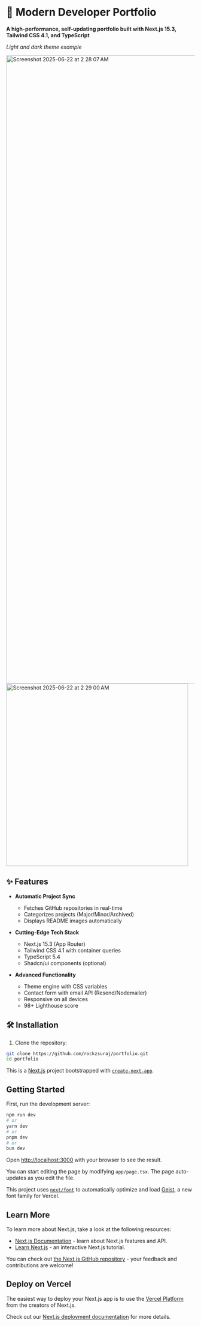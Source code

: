 # 🚀 Modern Developer Portfolio

**A high-performance, self-updating portfolio built with Next.js 15.3, Tailwind CSS 4.1, and TypeScript**  

*Light and dark theme example*

<img width="1674" alt="Screenshot 2025-06-22 at 2 28 07 AM" src="https://github.com/user-attachments/assets/a5d38419-5120-4207-a7b9-fed571c94e23" />
<img width="486" alt="Screenshot 2025-06-22 at 2 29 00 AM" src="https://github.com/user-attachments/assets/89a10bdf-a2f9-4a46-beb8-81bfb4ca46c7" />


## ✨ Features

- **Automatic Project Sync**  
  - Fetches GitHub repositories in real-time  
  - Categorizes projects (Major/Minor/Archived)  
  - Displays README images automatically  

- **Cutting-Edge Tech Stack**  
  - Next.js 15.3 (App Router)  
  - Tailwind CSS 4.1 with container queries  
  - TypeScript 5.4  
  - Shadcn/ui components (optional)  

- **Advanced Functionality**  
  - Theme engine with CSS variables  
  - Contact form with email API (Resend/Nodemailer)  
  - Responsive on all devices  
  - 98+ Lighthouse score  

## 🛠️ Installation

1. Clone the repository:
```bash
git clone https://github.com/rockzsuraj/portfolio.git
cd portfolio
```

This is a [Next.js](https://nextjs.org) project bootstrapped with [`create-next-app`](https://nextjs.org/docs/app/api-reference/cli/create-next-app).

## Getting Started

First, run the development server:

```bash
npm run dev
# or
yarn dev
# or
pnpm dev
# or
bun dev
```

Open [http://localhost:3000](http://localhost:3000) with your browser to see the result.

You can start editing the page by modifying `app/page.tsx`. The page auto-updates as you edit the file.

This project uses [`next/font`](https://nextjs.org/docs/app/building-your-application/optimizing/fonts) to automatically optimize and load [Geist](https://vercel.com/font), a new font family for Vercel.

## Learn More

To learn more about Next.js, take a look at the following resources:

- [Next.js Documentation](https://nextjs.org/docs) - learn about Next.js features and API.
- [Learn Next.js](https://nextjs.org/learn) - an interactive Next.js tutorial.

You can check out [the Next.js GitHub repository](https://github.com/vercel/next.js) - your feedback and contributions are welcome!

## Deploy on Vercel

The easiest way to deploy your Next.js app is to use the [Vercel Platform](https://vercel.com/new?utm_medium=default-template&filter=next.js&utm_source=create-next-app&utm_campaign=create-next-app-readme) from the creators of Next.js.

Check out our [Next.js deployment documentation](https://nextjs.org/docs/app/building-your-application/deploying) for more details.

